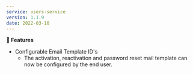 ```yaml
---
service: users-service
version: 1.1.9
date: 2022-03-10
---
```


**🎁 Features**
* Configurable Email Template ID's
  * The activation, reactivation and password reset mail template can now be configured by the end user.